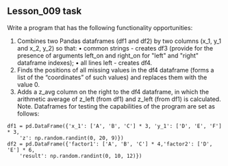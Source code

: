 ## Lesson_009 task 
Write a program that has the following functionality opportunities:
1. Combines two Pandas dataframes (df1 and df2) by two columns (x_1, y_1 and x_2, y_2) so that:
• common strings - creates df3 (provide for the presence of arguments left_on and right_on for "left" and "right" dataframe indexes);
• all lines left - creates df4.
2. Finds the positions of all missing values in the df4 dataframe (forms a list of the “coordinates” of such values) and replaces them with the value 0.
3. Adds a z_avg column on the right to the df4 dataframe, in which the arithmetic average of z_left (from df1) and z_left (from df1) is calculated.
Note. Dataframes for testing the capabilities of the program are set as follows:
```
df1 = pd.DataFrame({'x_1': ['A', 'B', 'C'] * 3, 'y_1': ['D', 'E', 'F'] * 3,
    'z': np.random.randint(0, 20, 9)})
df2 = pd.DataFrame({'factor1': ['A', 'B', 'C'] * 4,'factor2': ['D', 'E'] * 6,
    'result': np.random.randint(0, 10, 12)})
```